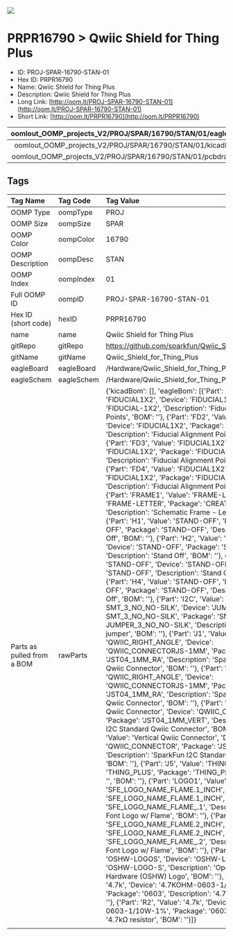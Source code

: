 


  
![][im]
# PRPR16790 > Qwiic Shield for Thing Plus

- ID: PROJ-SPAR-16790-STAN-01
- Hex ID: PRPR16790
- Name: Qwiic Shield for Thing Plus
- Description: Qwiic Shield for Thing Plus
- Long Link: [http://oom.lt/PROJ-SPAR-16790-STAN-01](http://oom.lt/PROJ-SPAR-16790-STAN-01)
- Short Link: [http://oom.lt/PRPR16790](http://oom.lt/PRPR16790)
  

|oomlout_OOMP_projects_V2/PROJ/SPAR/16790/STAN/01/eagleImage.png|oomlout_OOMP_projects_V2/PROJ/SPAR/16790/STAN/01/eagleSchemImage.png|oomlout_OOMP_projects_V2/PROJ/SPAR/16790/STAN/01/kicadPcb3dFront.png|oomlout_OOMP_projects_V2/PROJ/SPAR/16790/STAN/01/kicadPcb3dBack.png|
| :---: | :---: | :---: | :---: |
|oomlout_OOMP_projects_V2/PROJ/SPAR/16790/STAN/01/kicadPcb3d.png|oomlout_OOMP_projects_V2/PROJ/SPAR/16790/STAN/01/bomBack.png|oomlout_OOMP_projects_V2/PROJ/SPAR/16790/STAN/01/bomFront.png|oomlout_OOMP_projects_V2/PROJ/SPAR/16790/STAN/01/pcbdraw.svg|
|oomlout_OOMP_projects_V2/PROJ/SPAR/16790/STAN/01/pcbdrawBack.svg||||

## Tags
  

|Tag Name|Tag Code|Tag Value|
| :--- | :--- | :--- |
|OOMP Type|oompType|PROJ|
|OOMP Size|oompSize|SPAR|
|OOMP Color|oompColor|16790|
|OOMP Description|oompDesc|STAN|
|OOMP Index|oompIndex|01|
|Full OOMP ID|oompID|PROJ-SPAR-16790-STAN-01|
|Hex ID (short code)|hexID|PRPR16790|
|name|name|Qwiic Shield for Thing Plus|
|gitRepo|gitRepo|https://github.com/sparkfun/Qwiic_Shield_for_Thing_Plus|
|gitName|gitName|Qwiic_Shield_for_Thing_Plus|
|eagleBoard|eagleBoard|/Hardware/Qwiic_Shield_for_Thing_Plus.brd|
|eagleSchem|eagleSchem|/Hardware/Qwiic_Shield_for_Thing_Plus.sch|
|Parts as pulled from a BOM|rawParts|{'kicadBom': [], 'eagleBom': [{'Part': 'FD1', 'Value': 'FIDUCIAL1X2', 'Device': 'FIDUCIAL1X2', 'Package': 'FIDUCIAL-1X2', 'Description': 'Fiducial Alignment Points', 'BOM': ''}, {'Part': 'FD2', 'Value': 'FIDUCIAL1X2', 'Device': 'FIDUCIAL1X2', 'Package': 'FIDUCIAL-1X2', 'Description': 'Fiducial Alignment Points', 'BOM': ''}, {'Part': 'FD3', 'Value': 'FIDUCIAL1X2', 'Device': 'FIDUCIAL1X2', 'Package': 'FIDUCIAL-1X2', 'Description': 'Fiducial Alignment Points', 'BOM': ''}, {'Part': 'FD4', 'Value': 'FIDUCIAL1X2', 'Device': 'FIDUCIAL1X2', 'Package': 'FIDUCIAL-1X2', 'Description': 'Fiducial Alignment Points', 'BOM': ''}, {'Part': 'FRAME1', 'Value': 'FRAME-LETTER', 'Device': 'FRAME-LETTER', 'Package': 'CREATIVE_COMMONS', 'Description': 'Schematic Frame - Letter', 'BOM': ''}, {'Part': 'H1', 'Value': 'STAND-OFF', 'Device': 'STAND-OFF', 'Package': 'STAND-OFF', 'Description': 'Stand Off', 'BOM': ''}, {'Part': 'H2', 'Value': 'STAND-OFF', 'Device': 'STAND-OFF', 'Package': 'STAND-OFF', 'Description': 'Stand Off', 'BOM': ''}, {'Part': 'H3', 'Value': 'STAND-OFF', 'Device': 'STAND-OFF', 'Package': 'STAND-OFF', 'Description': 'Stand Off', 'BOM': ''}, {'Part': 'H4', 'Value': 'STAND-OFF', 'Device': 'STAND-OFF', 'Package': 'STAND-OFF', 'Description': 'Stand Off', 'BOM': ''}, {'Part': 'I2C', 'Value': 'JUMPER-SMT_3_NO_NO-SILK', 'Device': 'JUMPER-SMT_3_NO_NO-SILK', 'Package': 'SMT-JUMPER_3_NO_NO-SILK', 'Description': 'Normally open jumper', 'BOM': ''}, {'Part': 'J1', 'Value': 'QWIIC_RIGHT_ANGLE', 'Device': 'QWIIC_CONNECTORJS-1MM', 'Package': 'JST04_1MM_RA', 'Description': 'SparkFun I2C Standard Qwiic Connector', 'BOM': ''}, {'Part': 'J2', 'Value': 'QWIIC_RIGHT_ANGLE', 'Device': 'QWIIC_CONNECTORJS-1MM', 'Package': 'JST04_1MM_RA', 'Description': 'SparkFun I2C Standard Qwiic Connector', 'BOM': ''}, {'Part': 'J3', 'Value': 'Vertical Qwiic Connector', 'Device': 'QWIIC_CONNECTOR', 'Package': 'JST04_1MM_VERT', 'Description': 'SparkFun I2C Standard Qwiic Connector', 'BOM': ''}, {'Part': 'J4', 'Value': 'Vertical Qwiic Connector', 'Device': 'QWIIC_CONNECTOR', 'Package': 'JST04_1MM_VERT', 'Description': 'SparkFun I2C Standard Qwiic Connector', 'BOM': ''}, {'Part': 'J5', 'Value': 'THING_PLUS', 'Device': 'THING_PLUS', 'Package': 'THING_PLUS', 'Description': '', 'BOM': ''}, {'Part': 'LOGO1', 'Value': 'SFE_LOGO_NAME_FLAME.1_INCH', 'Device': 'SFE_LOGO_NAME_FLAME.1_INCH', 'Package': 'SFE_LOGO_NAME_FLAME_.1', 'Description': 'SparkFun Font Logo w/ Flame', 'BOM': ''}, {'Part': 'LOGO2', 'Value': 'SFE_LOGO_NAME_FLAME.2_INCH', 'Device': 'SFE_LOGO_NAME_FLAME.2_INCH', 'Package': 'SFE_LOGO_NAME_FLAME_.2', 'Description': 'SparkFun Font Logo w/ Flame', 'BOM': ''}, {'Part': 'LOGO3', 'Value': 'OSHW-LOGOS', 'Device': 'OSHW-LOGOS', 'Package': 'OSHW-LOGO-S', 'Description': 'Open-Source Hardware (OSHW) Logo', 'BOM': ''}, {'Part': 'R1', 'Value': '4.7k', 'Device': '4.7KOHM-0603-1/10W-1%', 'Package': '0603', 'Description': '4.7kΩ resistor', 'BOM': ''}, {'Part': 'R2', 'Value': '4.7k', 'Device': '4.7KOHM-0603-1/10W-1%', 'Package': '0603', 'Description': '4.7kΩ resistor', 'BOM': ''}]}|
||||



[im]: PROJ/SPAR/16790/STAN/01/kicadPcb3d_450.png

